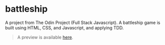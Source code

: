 # battleship

A project from The Odin Project (Full Stack Javascript).
A battleship game is built using HTML, CSS, and Javascript, and applying TDD.

> A preview is available [here](https://jjjmdev.github.io/battleship/).
